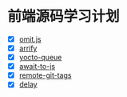 # 前端源码学习计划
- [x] [omit.js](https://github.com/benjycui/omit.js/tree/master)
- [x] [arrify](https://github.com/sindresorhus/arrify)
- [x] [yocto-queue](https://github.com/sindresorhus/yocto-queue) 
- [x] [await-to-js](https://github.com/scopsy/await-to-js/blob/master/README.md)
- [x] [remote-git-tags](https://www.npmjs.com/package/remote-git-tags) 
- [x] [delay](https://github.com/sindresorhus/delay/tree/main)